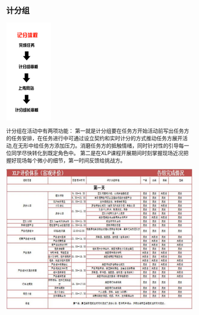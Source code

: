 ## 计分组
![0](../assets/challenger_preparation/rater/00.jpg)    

计分组在活动中有两项功能：
第一就是计分组要在任务方开始活动前写出任务方的任务安排，在任务进行中可通过设立契约和实时计分的方式推动任务方展开活动,在无形中给任务方添加压力。消磨任务方的抵触情绪，同时针对性的引导每一位同学尽快转化到既定角色中。
第二是在XLP课程开展期间时刻掌握现场近况把握好现场每个微小的细节，第一时间反馈给挑战方。

![0](../assets/challenger_preparation/rater/01.jpg)   